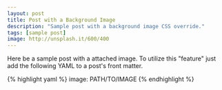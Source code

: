 ```yaml
---
layout: post
title: Post with a Background Image
description: "Sample post with a background image CSS override."
tags: [sample post]
image: http://unsplash.it/600/400
---
```


Here be a sample post with a attached image. To utilize this "feature" just add the following YAML to a post's front matter.

{% highlight yaml %}
image: PATH/TO/IMAGE
{% endhighlight %}
